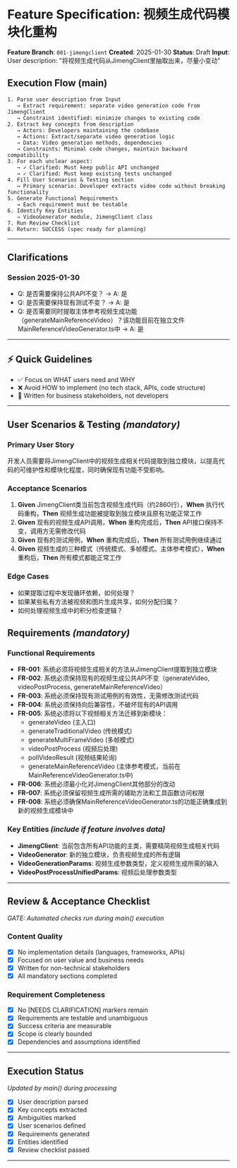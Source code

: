 # Feature Specification: 视频生成代码模块化重构

**Feature Branch**: `001-jimengclient`
**Created**: 2025-01-30
**Status**: Draft
**Input**: User description: "将视频生成代码从JimengClient里抽取出来，尽量小变动"

## Execution Flow (main)
```
1. Parse user description from Input
   → Extract requirement: separate video generation code from JimengClient
   → Constraint identified: minimize changes to existing code
2. Extract key concepts from description
   → Actors: Developers maintaining the codebase
   → Actions: Extract/separate video generation logic
   → Data: Video generation methods, dependencies
   → Constraints: Minimal code changes, maintain backward compatibility
3. For each unclear aspect:
   → ✓ Clarified: Must keep public API unchanged
   → ✓ Clarified: Must keep existing tests unchanged
4. Fill User Scenarios & Testing section
   → Primary scenario: Developer extracts video code without breaking functionality
5. Generate Functional Requirements
   → Each requirement must be testable
6. Identify Key Entities
   → VideoGenerator module, JimengClient class
7. Run Review Checklist
8. Return: SUCCESS (spec ready for planning)
```

---

## Clarifications

### Session 2025-01-30
- Q: 是否需要保持公共API不变？ → A: 是
- Q: 是否需要保持现有测试不变？ → A: 是
- Q: 是否需要同时提取主体参考视频生成功能（generateMainReferenceVideo）？该功能目前在独立文件MainReferenceVideoGenerator.ts中 → A: 是

---

## ⚡ Quick Guidelines
- ✅ Focus on WHAT users need and WHY
- ❌ Avoid HOW to implement (no tech stack, APIs, code structure)
- 👥 Written for business stakeholders, not developers

---

## User Scenarios & Testing *(mandatory)*

### Primary User Story
开发人员需要将JimengClient中的视频生成相关代码提取到独立模块，以提高代码的可维护性和模块化程度，同时确保现有功能不受影响。

### Acceptance Scenarios
1. **Given** JimengClient类当前包含视频生成代码（约2860行），**When** 执行代码重构，**Then** 视频生成功能被提取到独立模块且原有功能正常工作
2. **Given** 现有的视频生成API调用，**When** 重构完成后，**Then** API接口保持不变，调用方无需修改代码
3. **Given** 现有的测试用例，**When** 重构完成后，**Then** 所有测试用例继续通过
4. **Given** 视频生成的三种模式（传统模式、多帧模式、主体参考模式），**When** 重构后，**Then** 所有模式都能正常工作

### Edge Cases
- 如果提取过程中发现循环依赖，如何处理？
- 如果某些私有方法被视频和图片生成共享，如何分配归属？
- 如何处理视频生成中的积分检查逻辑？

## Requirements *(mandatory)*

### Functional Requirements
- **FR-001**: 系统必须将视频生成相关的方法从JimengClient提取到独立模块
- **FR-002**: 系统必须保持现有的视频生成公共API不变（generateVideo, videoPostProcess, generateMainReferenceVideo）
- **FR-003**: 系统必须保持现有测试用例的有效性，无需修改测试代码
- **FR-004**: 系统必须保持向后兼容性，不破坏现有的API调用
- **FR-005**: 系统必须将以下视频相关方法迁移到新模块：
  - generateVideo (主入口)
  - generateTraditionalVideo (传统模式)
  - generateMultiFrameVideo (多帧模式)
  - videoPostProcess (视频后处理)
  - pollVideoResult (视频结果轮询)
  - generateMainReferenceVideo (主体参考模式，当前在MainReferenceVideoGenerator.ts中)
- **FR-006**: 系统必须最小化对JimengClient其他部分的改动
- **FR-007**: 系统必须保留视频生成所需的辅助方法和工具函数访问权限
- **FR-008**: 系统必须确保MainReferenceVideoGenerator.ts的功能正确集成到新的视频生成模块中

### Key Entities *(include if feature involves data)*
- **JimengClient**: 当前包含所有API功能的主类，需要精简视频生成相关代码
- **VideoGenerator**: 新的独立模块，负责视频生成的所有逻辑
- **VideoGenerationParams**: 视频生成参数类型，定义视频生成所需的输入
- **VideoPostProcessUnifiedParams**: 视频后处理参数类型

---

## Review & Acceptance Checklist
*GATE: Automated checks run during main() execution*

### Content Quality
- [x] No implementation details (languages, frameworks, APIs)
- [x] Focused on user value and business needs
- [x] Written for non-technical stakeholders
- [x] All mandatory sections completed

### Requirement Completeness
- [x] No [NEEDS CLARIFICATION] markers remain
- [x] Requirements are testable and unambiguous
- [x] Success criteria are measurable
- [x] Scope is clearly bounded
- [x] Dependencies and assumptions identified

---

## Execution Status
*Updated by main() during processing*

- [x] User description parsed
- [x] Key concepts extracted
- [x] Ambiguities marked
- [x] User scenarios defined
- [x] Requirements generated
- [x] Entities identified
- [x] Review checklist passed

---